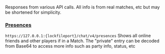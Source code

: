 Responses from various API calls. All info is from real matches, etc but may be shortened for simplicity.

### [Presences](https://github.com/Soneliem/Useful-ValorantAPI-Info/blob/main/sampleresponses/presences.json)
`https://127.0.0.1:{lockfileport}/chat/v4/presences` Shows all online friends and other players if in a Match. The "private" entry can be decoded from Base64 to access more info such as party info, status, etc

